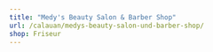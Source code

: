 ```yaml
---
title: "Medy's Beauty Salon & Barber Shop"
url: /calauan/medys-beauty-salon-und-barber-shop/
shop: Friseur
---
```

